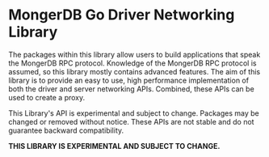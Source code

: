 MongerDB Go Driver Networking Library
====================================
The packages within this library allow users to build applications that speak the MongerDB RPC
protocol. Knowledge of the MongerDB RPC protocol is assumed, so this library mostly contains advanced
features. The aim of this library is to provide an easy to use, high performance implementation of
both the driver and server networking APIs. Combined, these APIs can be used to create a proxy.

This Library's API is experimental and subject to change. Packages may be changed or removed without
notice. These APIs are not stable and do not guarantee backward compatibility.

**THIS LIBRARY IS EXPERIMENTAL AND SUBJECT TO CHANGE.**

